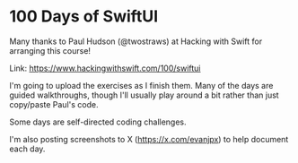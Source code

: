 # 100 Days of SwiftUI

Many thanks to Paul Hudson (@twostraws) at Hacking with Swift for arranging this course!

Link: https://www.hackingwithswift.com/100/swiftui

I'm going to upload the exercises as I finish them.
Many of the days are guided walkthroughs, though I'll usually play around a bit rather than just copy/paste Paul's code.

Some days are self-directed coding challenges.

I'm also posting screenshots to X (https://x.com/evanjpx) to help document each day.
